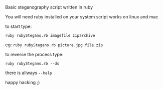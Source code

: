 Basic steganography script written in ruby

You will need ruby installed on your system
script works on linux and mac

to start type:

`ruby rubyStegano.rb imagefile ziparchive`

eg: `ruby rubyStegano.rb picture.jpg file.zip`

to reverse the process type:

`ruby rubyStegano.rb --ds`

there is allways `--help`

happy hacking ;)
